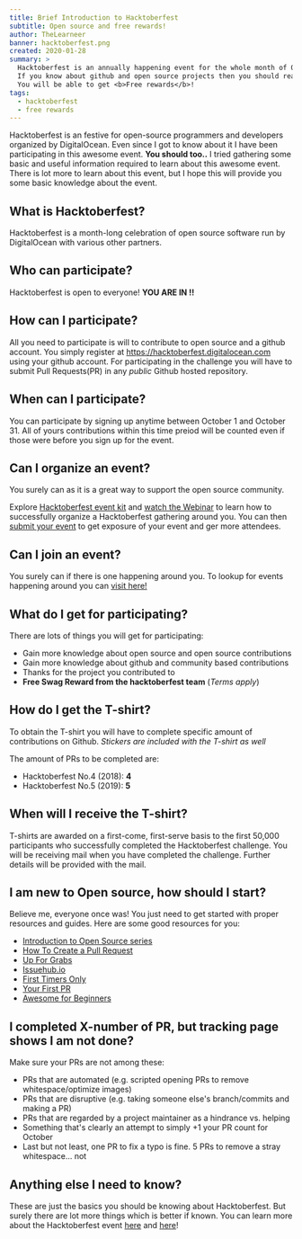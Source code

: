 ```yaml
---
title: Brief Introduction to Hacktoberfest
subtitle: Open source and free rewards!
author: TheLearneer
banner: hacktoberfest.png
created: 2020-01-28
summary: >
  Hacktoberfest is an annually happening event for the whole month of October.
  If you know about github and open source projects then you should read this article.
  You will be able to get <b>Free rewards</b>!
tags:
  - hacktoberfest
  - free rewards
---
```


Hacktoberfest is an festive for open-source programmers and developers organized by DigitalOcean. Even since I got to know about it I have been participating in this awesome event. **You should too..** I tried gathering some basic and useful information required to learn about this awesome event. There is lot more to learn about this event, but I hope this will provide you some basic knowledge about the event.

## **What is Hacktoberfest?**
Hacktoberfest is a month-long celebration of open source software run by DigitalOcean with various other partners.

## **Who can participate?**
Hacktoberfest is open to everyone! **YOU ARE IN !!**

## **How can I participate?**
All you need to participate is will to contribute to open source and a github account. You simply register at https://hacktoberfest.digitalocean.com using your github account. For participating in the challenge you will have to submit Pull Requests(PR) in any _public_ Github hosted repository.

## **When can I participate?**
You can participate by signing up anytime between October 1 and October 31. All of yours contributions within this time preiod will be counted even if those were before you sign up for the event.

## **Can I organize an event?**
You surely can as it is a great way to support the open source community.

Explore [Hacktoberfest event kit](https://hacktoberfest.digitalocean.com/eventkit) and [watch the Webinar](https://youtu.be/IC-sCZrDz04) to learn how to successfully organize a Hacktoberfest gathering around you. You can then [submit your event](https://hacktoberfest.digitalocean.com/eventkit#form) to get exposure of your event and ger more attendees.

## **Can I join an event?**
You surely can if there is one happening around you.
To lookup for events happening around you can [visit here!](https://hacktoberfest.digitalocean.com/events)

## **What do I get for participating?**
There are lots of things you will get for participating:
- Gain more knowledge about open source and open source contributions
- Gain more knowledge about github and community based contributions
- Thanks for the project you contributed to
- **Free Swag Reward from the hacktoberfest team** (*Terms apply*)

## **How do I get the T-shirt?**
To obtain the T-shirt you will have to complete specific amount of contributions on Github.
*Stickers are included with the T-shirt as well*

The amount of PRs to be completed are:
- Hacktoberfest No.4 (2018): **4**
- Hacktoberfest No.5 (2019): **5**

## **When will I receive the T-shirt?**
T-shirts are awarded on a first-come, first-serve basis to the first 50,000 participants who successfully completed the Hacktoberfest challenge. You will be receiving mail when you have completed the challenge. Further details will be provided with the mail.

## **I am new to Open source, how should I start?**
Believe me, everyone once was! You just need to get started with proper resources and guides. Here are some good resources for you:
- [Introduction to Open Source series](https://www.digitalocean.com/community/tutorial_series/an-introduction-to-open-source)
- [How To Create a Pull Request](https://www.digitalocean.com/community/tutorials/how-to-create-a-pull-request-on-github)
- [Up For Grabs](https://up-for-grabs.net/#/)
- [Issuehub.io](http://issuehub.io/)
- [First Timers Only](https://www.firsttimersonly.com/)
- [Your First PR](http://yourfirstpr.github.io/)
- [Awesome for Beginners](https://github.com/mungell/awesome-for-beginners)

## **I completed X-number of PR, but tracking page shows I am not done?**
Make sure your PRs are not among these:
- PRs that are automated (e.g. scripted opening PRs to remove whitespace/optimize images)
- PRs that are disruptive (e.g. taking someone else's branch/commits and making a PR)
- PRs that are regarded by a project maintainer as a hindrance vs. helping
- Something that's clearly an attempt to simply +1 your PR count for October
- Last but not least, one PR to fix a typo is fine. 5 PRs to remove a stray whitespace... not

## **Anything else I need to know?**
These are just the basics you should be knowing about Hacktoberfest. But surely there are lot more things which is better if known. You can learn more about the Hacktoberfest event [here](https://hacktoberfest.digitalocean.com/details) and [here](https://hacktoberfest.digitalocean.com/faq)!
